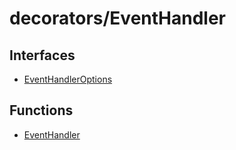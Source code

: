 # decorators/EventHandler

## Interfaces

- [EventHandlerOptions](interfaces/EventHandlerOptions.md)

## Functions

- [EventHandler](functions/EventHandler.md)
